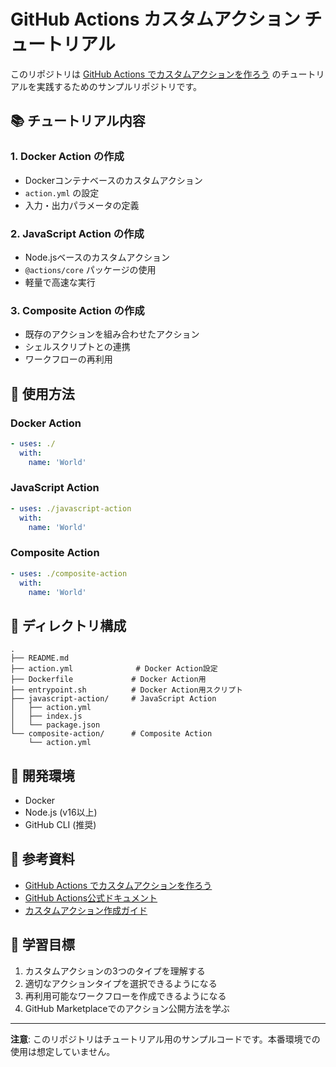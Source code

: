 # GitHub Actions カスタムアクション チュートリアル

このリポジトリは [GitHub Actions でカスタムアクションを作ろう](https://zenn.dev/farstep/books/learn-github-actions/viewer/create-custom-actions) のチュートリアルを実践するためのサンプルリポジトリです。

## 📚 チュートリアル内容

### 1. Docker Action の作成
- Dockerコンテナベースのカスタムアクション
- `action.yml` の設定
- 入力・出力パラメータの定義

### 2. JavaScript Action の作成
- Node.jsベースのカスタムアクション
- `@actions/core` パッケージの使用
- 軽量で高速な実行

### 3. Composite Action の作成
- 既存のアクションを組み合わせたアクション
- シェルスクリプトとの連携
- ワークフローの再利用

## 🚀 使用方法

### Docker Action
```yaml
- uses: ./
  with:
    name: 'World'
```

### JavaScript Action
```yaml
- uses: ./javascript-action
  with:
    name: 'World'
```

### Composite Action
```yaml
- uses: ./composite-action
  with:
    name: 'World'
```

## 📁 ディレクトリ構成

```
.
├── README.md
├── action.yml              # Docker Action設定
├── Dockerfile             # Docker Action用
├── entrypoint.sh          # Docker Action用スクリプト
├── javascript-action/     # JavaScript Action
│   ├── action.yml
│   ├── index.js
│   └── package.json
└── composite-action/      # Composite Action
    └── action.yml
```

## 🔧 開発環境

- Docker
- Node.js (v16以上)
- GitHub CLI (推奨)

## 📖 参考資料

- [GitHub Actions でカスタムアクションを作ろう](https://zenn.dev/farstep/books/learn-github-actions/viewer/create-custom-actions)
- [GitHub Actions公式ドキュメント](https://docs.github.com/en/actions)
- [カスタムアクション作成ガイド](https://docs.github.com/en/actions/creating-actions)

## 🎯 学習目標

1. カスタムアクションの3つのタイプを理解する
2. 適切なアクションタイプを選択できるようになる
3. 再利用可能なワークフローを作成できるようになる
4. GitHub Marketplaceでのアクション公開方法を学ぶ

---

**注意**: このリポジトリはチュートリアル用のサンプルコードです。本番環境での使用は想定していません。
